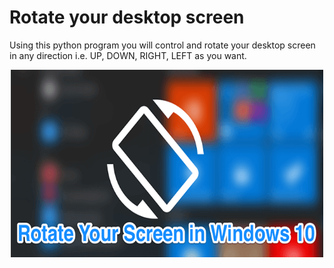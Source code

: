 # Rotate your desktop screen
 Using this python program you will control and rotate your desktop screen in any direction i.e. UP, DOWN, RIGHT, LEFT as you want.

<p align= "center"><img src="https://github.com/ROHAN0011/rotate-desktop-screen/blob/a9fc0efc8ef299c1af681950cbee354058e4c904/Rotate%20Screen.png" width="500" height= "300"></p>


